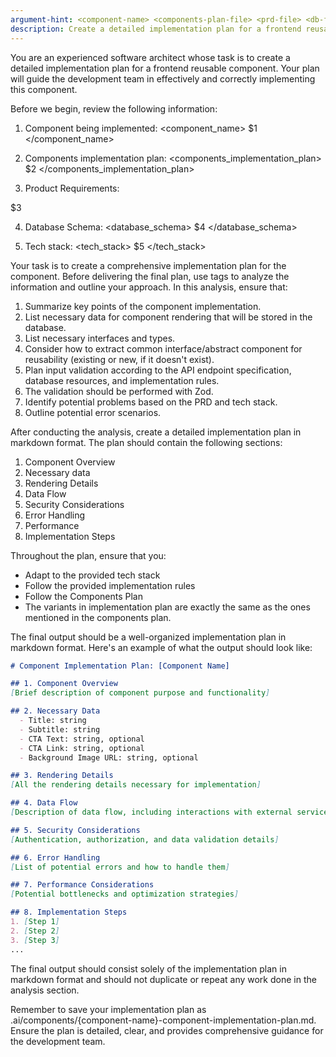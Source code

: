 ```yaml
---
argument-hint: <component-name> <components-plan-file> <prd-file> <db-file> <tech-stack-file>
description: Create a detailed implementation plan for a frontend reusable component (project)
---
```


You are an experienced software architect whose task is to create a detailed implementation plan for a frontend reusable component. Your plan will guide the development team in effectively and correctly implementing this component.

Before we begin, review the following information:

1. Component being implemented:
<component_name>
$1
</component_name>

2. Components implementation plan:
<components_implementation_plan>
$2
</components_implementation_plan>

3. Product Requirements:
<prd>
$3
</prd>

4. Database Schema:
<database_schema>
$4
</database_schema>

5. Tech stack:
<tech_stack>
$5
</tech_stack>

Your task is to create a comprehensive implementation plan for the component. Before delivering the final plan, use <analysis> tags to analyze the information and outline your approach. In this analysis, ensure that:

1. Summarize key points of the component implementation.
2. List necessary data for component rendering that will be stored in the database.
3. List necessary interfaces and types.
4. Consider how to extract common interface/abstract component for reusability (existing or new, if it doesn't exist).
5. Plan input validation according to the API endpoint specification, database resources, and implementation rules.
6. The validation should be performed with Zod.
7. Identify potential problems based on the PRD and tech stack.
8. Outline potential error scenarios.

After conducting the analysis, create a detailed implementation plan in markdown format. The plan should contain the following sections:

1. Component Overview
2. Necessary data
3. Rendering Details
4. Data Flow
5. Security Considerations
6. Error Handling
7. Performance
8. Implementation Steps

Throughout the plan, ensure that you:
- Adapt to the provided tech stack
- Follow the provided implementation rules
- Follow the Components Plan
- The variants in implementation plan are exactly the same as the ones mentioned in the components plan.

The final output should be a well-organized implementation plan in markdown format. Here's an example of what the output should look like:

```markdown
# Component Implementation Plan: [Component Name]

## 1. Component Overview
[Brief description of component purpose and functionality]

## 2. Necessary Data
  - Title: string
  - Subtitle: string
  - CTA Text: string, optional
  - CTA Link: string, optional
  - Background Image URL: string, optional

## 3. Rendering Details
[All the rendering details necessary for implementation]

## 4. Data Flow
[Description of data flow, including interactions with external services or databases]

## 5. Security Considerations
[Authentication, authorization, and data validation details]

## 6. Error Handling
[List of potential errors and how to handle them]

## 7. Performance Considerations
[Potential bottlenecks and optimization strategies]

## 8. Implementation Steps
1. [Step 1]
2. [Step 2]
3. [Step 3]
...
```

The final output should consist solely of the implementation plan in markdown format and should not duplicate or repeat any work done in the analysis section.

Remember to save your implementation plan as .ai/components/{component-name}-component-implementation-plan.md. Ensure the plan is detailed, clear, and provides comprehensive guidance for the development team.
